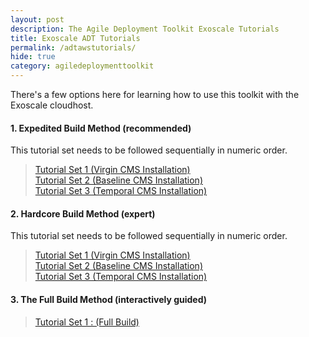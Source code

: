 ```yaml
---
layout: post
description: The Agile Deployment Toolkit Exoscale Tutorials
title: Exoscale ADT Tutorials
permalink: /adtawstutorials/
hide: true
category: agiledeploymenttoolkit
---
```


There's a few options here for learning how to use this toolkit with the Exoscale cloudhost.  

#### 1. Expedited Build Method (recommended)  

This tutorial set needs to be followed sequentially in numeric order.

>    [Tutorial Set 1 (Virgin CMS Installation)](https://www.codebreakers.uk/adtawstutorialsexpeditedvirgin)   
>    [Tutorial Set 2 (Baseline CMS Installation)](https://www.codebreakers.uk/adtawstutorialsexpeditedbaseline)  
>    [Tutorial Set 3 (Temporal CMS Installation)](https://www.codebreakers.uk/adtawstutorialsexpeditedtemporal)

#### 2. Hardcore Build Method (expert)

This tutorial set needs to be followed sequentially in numeric order.  

>    [Tutorial Set 1 (Virgin CMS Installation)](https://www.codebreakers.uk/adtawstutorialshardcorevirgin)   
>    [Tutorial Set 2 (Baseline CMS Installation)](https://www.codebreakers.uk//adtawstutorialshardcorebaseline/)  
>    [Tutorial Set 3 (Temporal CMS Installation)](https://www.codebreakers.uk/adtawstutorialshardcoretemporal)


#### 3. The Full Build Method (interactively guided)  

>    [Tutorial Set 1 : (Full Build)](https://www.codebreakers.uk/adtawstutorialsfullbuild)  
